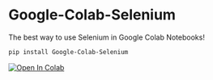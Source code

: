# Google-Colab-Selenium
The best way to use Selenium in Google Colab Notebooks!

```bash
pip install Google-Colab-Selenium
```


[![Open In Colab](https://colab.research.google.com/assets/colab-badge.svg)](https://colab.research.google.com/drive/1yzJ59EgqNUKTujCZ7xgLxsA_MlX5vt1_)



